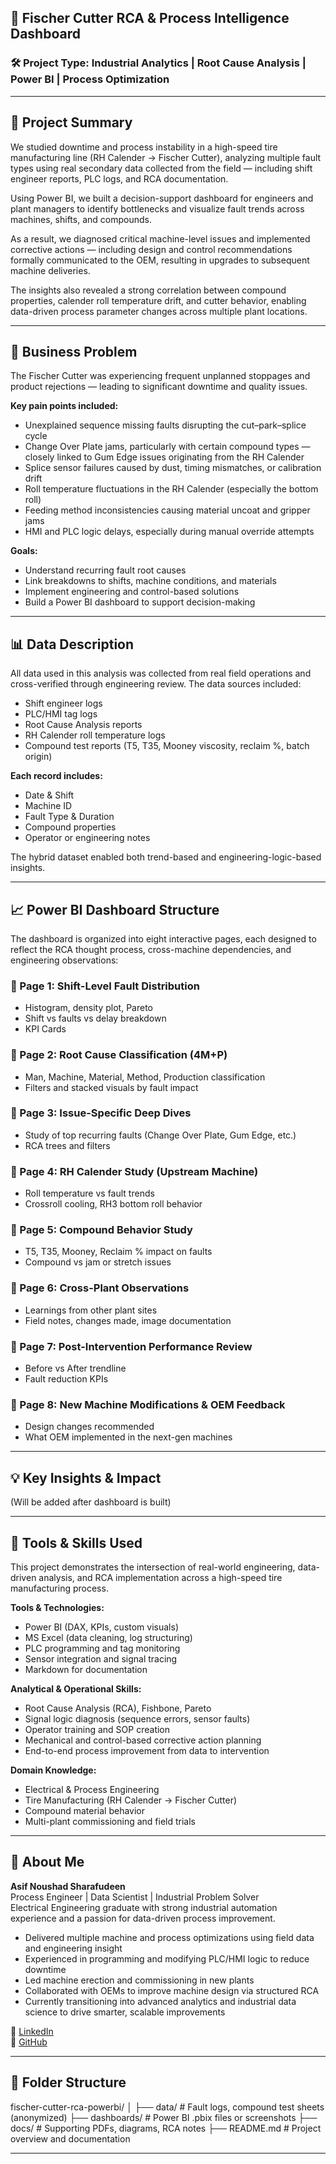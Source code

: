 ## 🧪 Fischer Cutter RCA & Process Intelligence Dashboard

### 🛠 Project Type: Industrial Analytics | Root Cause Analysis | Power BI | Process Optimization

---

## 📘 Project Summary
We studied downtime and process instability in a high-speed tire manufacturing line (RH Calender → Fischer Cutter), analyzing multiple fault types using real secondary data collected from the field — including shift engineer reports, PLC logs, and RCA documentation.

Using Power BI, we built a decision-support dashboard for engineers and plant managers to identify bottlenecks and visualize fault trends across machines, shifts, and compounds.

As a result, we diagnosed critical machine-level issues and implemented corrective actions — including design and control recommendations formally communicated to the OEM, resulting in upgrades to subsequent machine deliveries.

The insights also revealed a strong correlation between compound properties, calender roll temperature drift, and cutter behavior, enabling data-driven process parameter changes across multiple plant locations.

---

## 🎯 Business Problem
The Fischer Cutter was experiencing frequent unplanned stoppages and product rejections — leading to significant downtime and quality issues.

**Key pain points included:**
- Unexplained sequence missing faults disrupting the cut–park–splice cycle
- Change Over Plate jams, particularly with certain compound types — closely linked to Gum Edge issues originating from the RH Calender
- Splice sensor failures caused by dust, timing mismatches, or calibration drift
- Roll temperature fluctuations in the RH Calender (especially the bottom roll)
- Feeding method inconsistencies causing material uncoat and gripper jams
- HMI and PLC logic delays, especially during manual override attempts

**Goals:**
- Understand recurring fault root causes
- Link breakdowns to shifts, machine conditions, and materials
- Implement engineering and control-based solutions
- Build a Power BI dashboard to support decision-making

---

## 📊 Data Description
All data used in this analysis was collected from real field operations and cross-verified through engineering review. The data sources included:

- Shift engineer logs
- PLC/HMI tag logs
- Root Cause Analysis reports
- RH Calender roll temperature logs
- Compound test reports (T5, T35, Mooney viscosity, reclaim %, batch origin)

**Each record includes:**
- Date & Shift
- Machine ID
- Fault Type & Duration
- Compound properties
- Operator or engineering notes

The hybrid dataset enabled both trend-based and engineering-logic-based insights.

---

## 📈 Power BI Dashboard Structure

The dashboard is organized into eight interactive pages, each designed to reflect the RCA thought process, cross-machine dependencies, and engineering observations:

### 🔹 Page 1: Shift-Level Fault Distribution
- Histogram, density plot, Pareto
- Shift vs faults vs delay breakdown
- KPI Cards

### 🔹 Page 2: Root Cause Classification (4M+P)
- Man, Machine, Material, Method, Production classification
- Filters and stacked visuals by fault impact

### 🔹 Page 3: Issue-Specific Deep Dives
- Study of top recurring faults (Change Over Plate, Gum Edge, etc.)
- RCA trees and filters

### 🔹 Page 4: RH Calender Study (Upstream Machine)
- Roll temperature vs fault trends
- Crossroll cooling, RH3 bottom roll behavior

### 🔹 Page 5: Compound Behavior Study
- T5, T35, Mooney, Reclaim % impact on faults
- Compound vs jam or stretch issues

### 🔹 Page 6: Cross-Plant Observations
- Learnings from other plant sites
- Field notes, changes made, image documentation

### 🔹 Page 7: Post-Intervention Performance Review
- Before vs After trendline
- Fault reduction KPIs

### 🔹 Page 8: New Machine Modifications & OEM Feedback
- Design changes recommended
- What OEM implemented in the next-gen machines

---

## 💡 Key Insights & Impact
(Will be added after dashboard is built)

---

## 🧰 Tools & Skills Used

This project demonstrates the intersection of real-world engineering, data-driven analysis, and RCA implementation across a high-speed tire manufacturing process.

**Tools & Technologies:**
- Power BI (DAX, KPIs, custom visuals)
- MS Excel (data cleaning, log structuring)
- PLC programming and tag monitoring
- Sensor integration and signal tracing
- Markdown for documentation

**Analytical & Operational Skills:**
- Root Cause Analysis (RCA), Fishbone, Pareto
- Signal logic diagnosis (sequence errors, sensor faults)
- Operator training and SOP creation
- Mechanical and control-based corrective action planning
- End-to-end process improvement from data to intervention

**Domain Knowledge:**
- Electrical & Process Engineering
- Tire Manufacturing (RH Calender → Fischer Cutter)
- Compound material behavior
- Multi-plant commissioning and field trials

---

## 👤 About Me

**Asif Noushad Sharafudeen**  
Process Engineer | Data Scientist | Industrial Problem Solver  
Electrical Engineering graduate with strong industrial automation experience and a passion for data-driven process improvement.

- Delivered multiple machine and process optimizations using field data and engineering insight  
- Experienced in programming and modifying PLC/HMI logic to reduce downtime  
- Led machine erection and commissioning in new plants  
- Collaborated with OEMs to improve machine design via structured RCA  
- Currently transitioning into advanced analytics and industrial data science to drive smarter, scalable improvements

🔗 [LinkedIn](https://www.linkedin.com/in/asifnoushad/)  
🔗 [GitHub](https://github.com/asifnoushadsharafudeen)

---

## 📂 Folder Structure

fischer-cutter-rca-powerbi/
│
├── data/               # Fault logs, compound test sheets (anonymized)
├── dashboards/         # Power BI .pbix files or screenshots
├── docs/               # Supporting PDFs, diagrams, RCA notes
├── README.md           # Project overview and documentation

---
